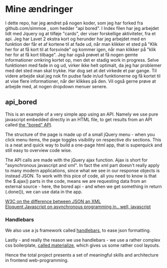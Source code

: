 # Mine ændringer

I dette repo, har jeg ændret på nogen koder, som jeg har forked fra github.com/simmoe , som hedder "api bored". I Index filen har jeg arbejdet lidt med Jquery og at tilføje "cards", der viser forskellige aktiviteter, fra et api. Jeg har Lavet 2 ekstra kort og herunder har jeg arbejdet med en funktion der får et af kortene til at fade ud, når man klikker et sted på "Klik her for at få kort til at forsvinde" og kommer igen, når man klikker på "klik her for at få kort tilbage". Jeg har også prøvet at få nogen gemte informationer omkring kortet op, men det er stadig work in progress. Selve funktionen med fade in og ud, virker ikke helt optimalt, da jeg har problemer med det sted man skal trykke. Har dog set at det virkede et par gange. Til videre arbejde skal jeg nok fin pudse fade in/ud funktionerne og få kortet til at vise flere informationer, når der klikkes på den. Vil også gerne prøve at arbejde med, at nogen dropdown menuer senere. 



## api_bored
  This is an example of a very simple app using an API. Namely we use pure javascript embedded directly in an HTML file, to get results from an API called <a href="https://www.boredapi.com/documentation">the "bored" API</a>.
  
  The structure of the page is made up of a small jQuery menu - when you click menu items, the page toggles visibility on respective div sections. This is a neat and quick way to build a one-page html app, that is superquick and still easy to overview code wise.  
  
  The API calls are made with the jQuery ajax function. Ajax is short for "asynchronous javascript and xml". In fact the xml part doesn't really apply to many modern applications, since what we see in our response objects is instead JSON. To work with this pice of code, all you need to know is that the $.ajax() parts in the code, means we are requesting data from an external source - here, the bored api - and when we get something in return (.done()), we can use data in the app.
  
  <a href="https://www.w3schools.com/js/js_json_xml.asp">W3C on the difference between JSON an XML</a><br>
  <a href="">Eloquent Javascript on asynchronous programming in.. well, javascript</a>
  
### Handlebars
  We also use a js framework called <a href="https://handlebarsjs.com/">handlebars</a>, to ease json formatting. 
  
  
  Lastly - and really the reason we use handlebars - we use a rather complex css boilerplate, <a href="https://materializecss.com/cards.html"> called materialize</a>, which gives us some rather cool layouts. 
  
  Hence the total project presents a set of meaningful skills and architecture in frontend web-programming. 


  
